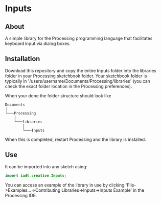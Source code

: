 # Inputs
## About
A simple library for the Processing programming language that facilitates keyboard input via dialog boxes.
## Installation
Download this repository and copy the entire Inputs folder into the libraries folder in your Processing sketchbook folder. Your sketchbook folder is typically in  '/users/username/Documents/Processing/libraries' (you can check the exact folder location in the Processing preferences). 

When your done the folder structure should look like

```
Documents 
│
└───Processing
    │
    └───libraries
    	│  
   		└───Inputs
```

When this is completed, restart Processing and the library is installed. 

## Use
It can be imported into any sketch using:
```java
import iadt.creative.Inputs;
```

You can access an example of the library in use by clicking 'File->Examples...->Contributing Libraries->Inputs->Inputs Example' in the Processing IDE.
